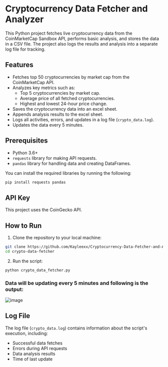# Cryptocurrency Data Fetcher and Analyzer

This Python project fetches live cryptocurrency data from the CoinMarketCap Sandbox API, performs basic analysis, and stores the data in a CSV file. The project also logs the results and analysis into a separate log file for tracking.

## Features

- Fetches top 50 cryptocurrencies by market cap from the CoinMarketCap API.
- Analyzes key metrics such as:
  - Top 5 cryptocurrencies by market cap.
  - Average price of all fetched cryptocurrencies.
  - Highest and lowest 24-hour price change.
- Saves the cryptocurrency data into an excel sheet.
- Appends analysis results to the excel sheet.
- Logs all activities, errors, and updates in a log file (`crypto_data.log`).
- Updates the data every 5 minutes.

## Prerequisites

- Python 3.6+
- `requests` library for making API requests.
- `pandas` library for handling data and creating DataFrames.

You can install the required libraries by running the following:

```bash
pip install requests pandas
```

## API Key

This project uses the CoinGecko API.

## How to Run

1. Clone the repository to your local machine:

```bash
git clone https://github.com/Kayleexx/Cryptocurrency-Data-Fetcher-and-Analyzer.git
cd crypto-data-fetcher
```


2. Run the script:

```bash
python crypto_data_fetcher.py
```

### Data will be updating every 5 minutes and following is the output:
![image](https://github.com/user-attachments/assets/acc278f8-8c55-4316-a04c-388ceb76966a)



## Log File

The log file (`crypto_data.log`) contains information about the script's execution, including:

- Successful data fetches
- Errors during API requests
- Data analysis results
- Time of last update


